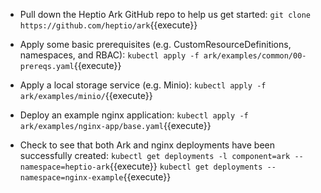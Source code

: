 - Pull down the Heptio Ark GitHub repo to help us get started: `git clone https://github.com/heptio/ark`{{execute}}
- Apply some basic prerequisites (e.g. CustomResourceDefinitions, namespaces, and RBAC): `kubectl apply -f ark/examples/common/00-prereqs.yaml`{{execute}}
- Apply a local storage service (e.g. Minio): `kubectl apply -f ark/examples/minio/`{{execute}}
- Deploy an example nginx application: `kubectl apply -f ark/examples/nginx-app/base.yaml`{{execute}}

- Check to see that both Ark and nginx deployments have been successfully created:
`kubectl get deployments -l component=ark --namespace=heptio-ark`{{execute}}
`kubectl get deployments --namespace=nginx-example`{{execute}}
